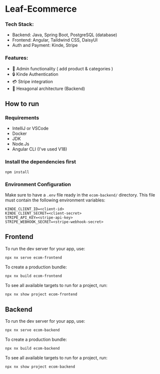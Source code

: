 # Leaf-Ecommerce

### Tech Stack:
- Backend: Java, Spring Boot, PostgreSQL (database)
- Frontend: Angular, Taildwind CSS, DaisyUI
- Auth and Payment: Kinde, Stripe

### Features:
- 🔨 Admin functionality ( add product & categories )
- 🔒 Kinde Authentication
- 💳 Stripe integration
- 🏦 Hexagonal architecture (Backend)


## How to run
### Requirements
- IntelliJ or VSCode
- Docker
- JDK
- Node.Js
- Angular CLI (I've used V18)

### Install the dependencies first

``npm install``

### Environment Configuration
Make sure to have a `.env` file ready in the `ecom-backend/` directory. This file must contain the following environment variables:
````
KINDE_CLIENT_ID=<client-id>
KINDE_CLIENT_SECRET=<client-secret>
STRIPE_API_KEY=<stripe-api-key>
STRIPE_WEBHOOK_SECRET=<stripe-webhook-secret>
````

## Frontend
To run the dev server for your app, use:

```sh
npx nx serve ecom-frontend
```

To create a production bundle:

```sh
npx nx build ecom-frontend
```

To see all available targets to run for a project, run:

```sh
npx nx show project ecom-frontend
```

## Backend
To run the dev server for your app, use:

```sh
npx nx serve ecom-backend
```

To create a production bundle:

```sh
npx nx build ecom-backend
```

To see all available targets to run for a project, run:

```sh
npx nx show project ecom-backend
```


